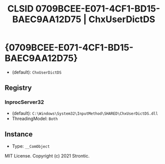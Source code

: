 ﻿---
title: "CLSID 0709BCEE-E071-4CF1-BD15-BAEC9AA12D75 | ChxUserDictDS"
excerpt: What is COM-Object CLSID 0709BCEE-E071-4CF1-BD15-BAEC9AA12D75?
---

# {0709BCEE-E071-4CF1-BD15-BAEC9AA12D75}

* (default): `ChxUserDictDS`

## Registry


### InprocServer32

* (default): `C:\Windows\System32\InputMethod\SHARED\ChxUserDictDS.dll`
* ThreadingModel: `Both`

## Instance

* Type: `__ComObject`

MIT License. Copyright (c) 2021 Strontic.


